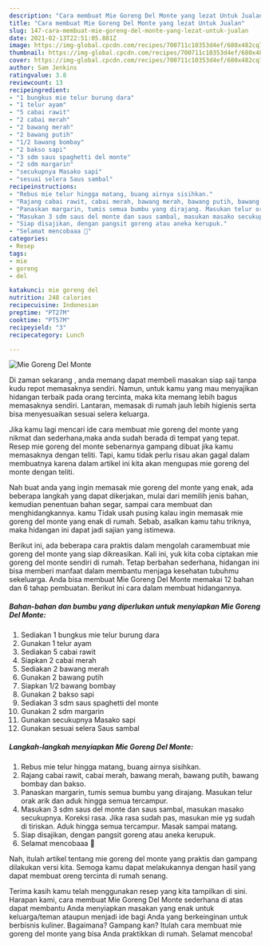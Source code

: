 ```yaml
---
description: "Cara membuat Mie Goreng Del Monte yang lezat Untuk Jualan"
title: "Cara membuat Mie Goreng Del Monte yang lezat Untuk Jualan"
slug: 147-cara-membuat-mie-goreng-del-monte-yang-lezat-untuk-jualan
date: 2021-02-13T22:51:05.881Z
image: https://img-global.cpcdn.com/recipes/700711c10353d4ef/680x482cq70/mie-goreng-del-monte-foto-resep-utama.jpg
thumbnail: https://img-global.cpcdn.com/recipes/700711c10353d4ef/680x482cq70/mie-goreng-del-monte-foto-resep-utama.jpg
cover: https://img-global.cpcdn.com/recipes/700711c10353d4ef/680x482cq70/mie-goreng-del-monte-foto-resep-utama.jpg
author: Sam Jenkins
ratingvalue: 3.8
reviewcount: 13
recipeingredient:
- "1 bungkus mie telur burung dara"
- "1 telur ayam"
- "5 cabai rawit"
- "2 cabai merah"
- "2 bawang merah"
- "2 bawang putih"
- "1/2 bawang bombay"
- "2 bakso sapi"
- "3 sdm saus spaghetti del monte"
- "2 sdm margarin"
- "secukupnya Masako sapi"
- "sesuai selera Saus sambal"
recipeinstructions:
- "Rebus mie telur hingga matang, buang airnya sisihkan."
- "Rajang cabai rawit, cabai merah, bawang merah, bawang putih, bawang bombay dan bakso."
- "Panaskan margarin, tumis semua bumbu yang dirajang. Masukan telur orak arik dan aduk hingga semua tercampur."
- "Masukan 3 sdm saus del monte dan saus sambal, masukan masako secukupnya. Koreksi rasa. Jika rasa sudah pas, masukan mie yg sudah di tiriskan. Aduk hingga semua tercampur. Masak sampai matang."
- "Siap disajikan, dengan pangsit goreng atau aneka kerupuk."
- "Selamat mencobaaa 💝"
categories:
- Resep
tags:
- mie
- goreng
- del

katakunci: mie goreng del 
nutrition: 248 calories
recipecuisine: Indonesian
preptime: "PT27M"
cooktime: "PT57M"
recipeyield: "3"
recipecategory: Lunch

---
```



![Mie Goreng Del Monte](https://img-global.cpcdn.com/recipes/700711c10353d4ef/680x482cq70/mie-goreng-del-monte-foto-resep-utama.jpg)

Di zaman  sekarang , anda memang dapat membeli masakan siap saji tanpa kudu repot memasaknya sendiri. Namun, untuk kamu yang mau menyajikan hidangan terbaik pada orang tercinta, maka kita memang lebih bagus memasaknya sendiri. Lantaran, memasak di rumah jauh lebih higienis serta bisa menyesuaikan sesuai selera keluarga.

Jika kamu lagi mencari ide cara membuat mie goreng del monte yang nikmat dan sederhana,maka anda sudah berada di tempat yang tepat. Resep mie goreng del monte  sebenarnya gampang dibuat jika kamu memasaknya dengan teliti. Tapi, kamu tidak perlu risau akan gagal dalam membuatnya 
karena dalam artikel ini kita akan mengupas mie goreng del monte dengan teliti.  



Nah buat anda yang ingin memasak mie goreng del monte yang enak, ada beberapa langkah yang dapat dikerjakan, mulai dari memilih jenis bahan, kemudian penentuan bahan segar, sampai cara membuat dan menghidangkannya. kamu Tidak usah pusing kalau ingin memasak mie goreng del monte yang enak di rumah. Sebab, asalkan kamu  tahu triknya, maka hidangan ini dapat jadi sajian yang istimewa.

Berikut ini, ada beberapa cara praktis  dalam mengolah caramembuat mie goreng del monte yang siap dikreasikan. Kali ini, yuk kita coba ciptakan mie goreng del monte sendiri di rumah. Tetap berbahan sederhana, hidangan ini bisa memberi manfaat dalam membantu menjaga kesehatan tubuhmu sekeluarga. Anda bisa membuat Mie Goreng Del Monte memakai 12 bahan dan 6 tahap pembuatan. Berikut ini cara dalam membuat hidangannya.

<!--inarticleads1-->

##### Bahan-bahan dan bumbu yang diperlukan untuk menyiapkan Mie Goreng Del Monte:

1. Sediakan 1 bungkus mie telur burung dara
1. Gunakan 1 telur ayam
1. Sediakan 5 cabai rawit
1. Siapkan 2 cabai merah
1. Sediakan 2 bawang merah
1. Gunakan 2 bawang putih
1. Siapkan 1/2 bawang bombay
1. Gunakan 2 bakso sapi
1. Sediakan 3 sdm saus spaghetti del monte
1. Gunakan 2 sdm margarin
1. Gunakan secukupnya Masako sapi
1. Gunakan sesuai selera Saus sambal




<!--inarticleads2-->

##### Langkah-langkah menyiapkan Mie Goreng Del Monte:

1. Rebus mie telur hingga matang, buang airnya sisihkan.
1. Rajang cabai rawit, cabai merah, bawang merah, bawang putih, bawang bombay dan bakso.
1. Panaskan margarin, tumis semua bumbu yang dirajang. Masukan telur orak arik dan aduk hingga semua tercampur.
1. Masukan 3 sdm saus del monte dan saus sambal, masukan masako secukupnya. Koreksi rasa. Jika rasa sudah pas, masukan mie yg sudah di tiriskan. Aduk hingga semua tercampur. Masak sampai matang.
1. Siap disajikan, dengan pangsit goreng atau aneka kerupuk.
1. Selamat mencobaaa 💝




Nah, itulah artikel tentang  mie goreng del monte  yang praktis dan gampang dilakukan versi kita. Semoga kamu dapat melakukannya dengan hasil yang dapat membuat oreng tercinta di rumah senang. 

Terima kasih kamu telah menggunakan resep yang kita tampilkan di sini. Harapan kami, cara membuat  Mie Goreng Del Monte sederhana di atas dapat membantu Anda menyiapkan masakan yang enak untuk keluarga/teman ataupun menjadi ide bagi Anda yang berkeinginan untuk berbisnis kuliner. Bagaimana? Gampang kan? Itulah cara membuat mie goreng del monte yang bisa Anda praktikkan di rumah. Selamat mencoba!

